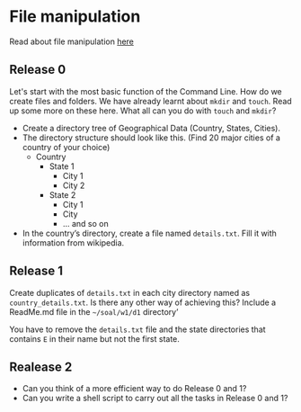 # File manipulation

Read about file manipulation [here](http://www.cs.colostate.edu/helpdocs/UNIX.html)

## Release 0

Let's start with the most basic function of the Command Line. How do we create files and folders. We have already learnt about `mkdir` and `touch`. Read up some more on these here. What all can you do with `touch` and `mkdir`? 

- Create a directory tree of Geographical Data (Country, States, Cities).
- The directory structure should look like this. (Find 20 major cities of a country of your choice)
  - Country
    - State 1
      - City 1
      - City 2
    - State 2
      - City 1
      - City
      - … and so on
- In the country’s directory, create a file named `details.txt`. Fill it with information from wikipedia.

## Release 1

Create duplicates of `details.txt` in each city directory named as `country_details.txt`. 
Is there any other way of achieving this?
Include a ReadMe.md file in the `~/soal/w1/d1` directory’

You have to remove the `details.txt` file and the state directories that contains `E` in their name but not the first state.

## Realease 2

- Can you think of a more efficient way to do Release 0 and 1?
- Can you write a shell script to carry out all the tasks in Release 0 and 1?
